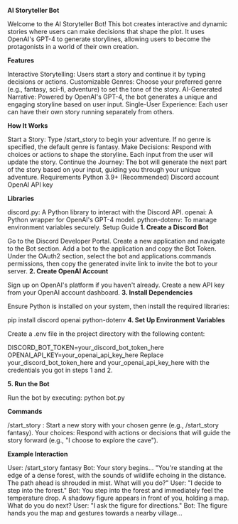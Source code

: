 **AI Storyteller Bot**

Welcome to the AI Storyteller Bot! This bot creates interactive and dynamic stories where users can make decisions that shape the plot. It uses OpenAI's GPT-4 to generate storylines, allowing users to become the protagonists in a world of their own creation.

**Features**

Interactive Storytelling: Users start a story and continue it by typing decisions or actions.
Customizable Genres: Choose your preferred genre (e.g., fantasy, sci-fi, adventure) to set the tone of the story.
AI-Generated Narrative: Powered by OpenAI's GPT-4, the bot generates a unique and engaging storyline based on user input.
Single-User Experience: Each user can have their own story running separately from others.

**How It Works**

Start a Story: Type /start_story <genre> to begin your adventure. If no genre is specified, the default genre is fantasy.
Make Decisions: Respond with choices or actions to shape the storyline. Each input from the user will update the story.
Continue the Journey: The bot will generate the next part of the story based on your input, guiding you through your unique adventure.
Requirements
Python 3.9+ (Recommended)
Discord account
OpenAI API key

**Libraries**

discord.py: A Python library to interact with the Discord API.
openai: A Python wrapper for OpenAI's GPT-4 model.
python-dotenv: To manage environment variables securely.
Setup Guide
**1. Create a Discord Bot**

Go to the Discord Developer Portal.
Create a new application and navigate to the Bot section.
Add a bot to the application and copy the Bot Token.
Under the OAuth2 section, select the bot and applications.commands permissions, then copy the generated invite link to invite the bot to your server.
**2. Create OpenAI Account**

Sign up on OpenAI's platform if you haven't already.
Create a new API key from your OpenAI account dashboard.
**3. Install Dependencies**

Ensure Python is installed on your system, then install the required libraries:


pip install discord openai python-dotenv
**4. Set Up Environment Variables**

Create a .env file in the project directory with the following content:


DISCORD_BOT_TOKEN=your_discord_bot_token_here
OPENAI_API_KEY=your_openai_api_key_here
Replace your_discord_bot_token_here and your_openai_api_key_here with the credentials you got in steps 1 and 2.

**5. Run the Bot**

Run the bot by executing:
python bot.py

**Commands**

/start_story <genre>: Start a new story with your chosen genre (e.g., /start_story fantasy).
Your choices: Respond with actions or decisions that will guide the story forward (e.g., "I choose to explore the cave").

**Example Interaction**

User: /start_story fantasy
Bot: Your story begins...
"You're standing at the edge of a dense forest, with the sounds of wildlife echoing in the distance. The path ahead is shrouded in mist. What will you do?"
User: "I decide to step into the forest."
Bot: You step into the forest and immediately feel the temperature drop. A shadowy figure appears in front of you, holding a map. What do you do next?
User: "I ask the figure for directions."
Bot: The figure hands you the map and gestures towards a nearby village...

